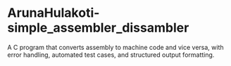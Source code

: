 # ArunaHulakoti-simple_assembler_dissambler
A C program that converts assembly to machine code and vice versa, with error handling, automated test cases, and structured output formatting. 
